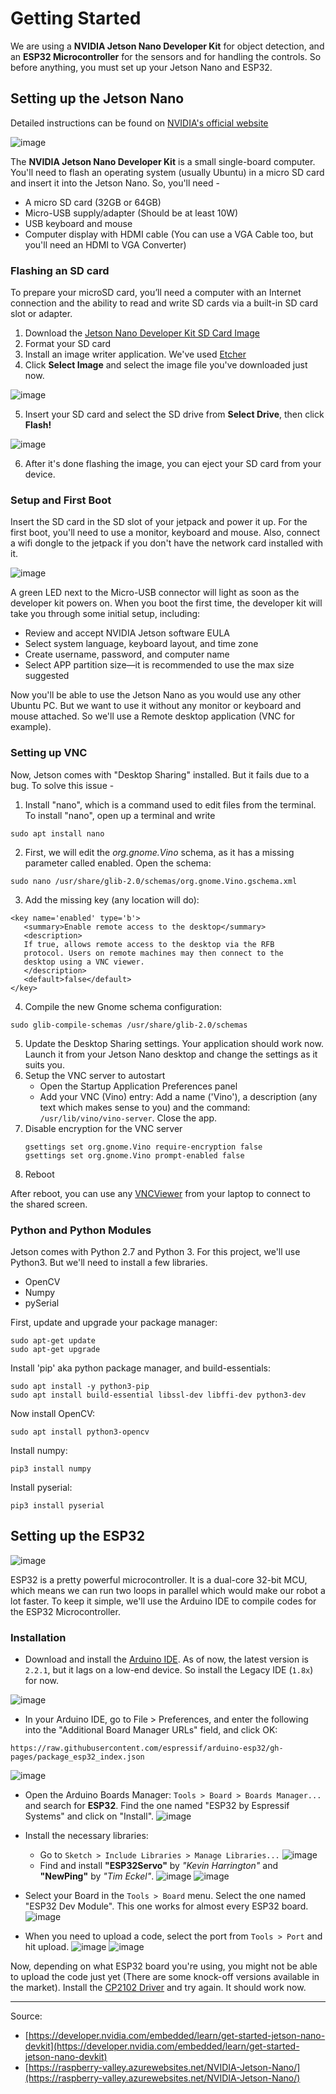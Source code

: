 # Getting Started
We are using a **NVIDIA Jetson Nano Developer Kit** for object detection, and an **ESP32 Microcontroller** for the sensors and for handling the controls. So before anything, you must set up your Jetson Nano and ESP32.

## Setting up the Jetson Nano
Detailed instructions can be found on [NVIDIA's official website](https://developer.nvidia.com/embedded/learn/get-started-jetson-nano-devkit)

![image](https://github.com/A-N-M-Noor/mechaScratch_404/assets/113457396/b30dbf15-980d-4c74-9ec6-5685efd21a3e)

The **NVIDIA Jetson Nano Developer Kit** is a small single-board computer. You'll need to flash an operating system (usually Ubuntu) in a micro SD card and insert it into the Jetson Nano. So, you'll need - 
* A micro SD card (32GB or 64GB)
* Micro-USB supply/adapter (Should be at least 10W)
* USB keyboard and mouse
* Computer display with HDMI cable (You can use a VGA Cable too, but you'll need an HDMI to VGA Converter)

### Flashing an SD card
To prepare your microSD card, you’ll need a computer with an Internet connection and the ability to read and write SD cards via a built-in SD card slot or adapter.
1. Download the [Jetson Nano Developer Kit SD Card Image](https://developer.nvidia.com/jetson-nano-sd-card-image)
2. Format your SD card
3. Install an image writer application. We've used [Etcher](https://etcher.balena.io/)
4. Click **Select Image** and select the image file you've downloaded just now.

![image](https://github.com/A-N-M-Noor/mechaScratch_404/assets/113457396/cd6eaa0c-ff47-47a7-8f52-b617cc47f696)

5. Insert your SD card and select the SD drive from **Select Drive**, then click **Flash!**

![image](https://github.com/A-N-M-Noor/mechaScratch_404/assets/113457396/fdcd5679-c184-4fd2-b6e7-a8bf1165cea2)

6. After it's done flashing the image, you can eject your SD card from your device.

### Setup and First Boot
Insert the SD card in the SD slot of your jetpack and power it up. For the first boot, you'll need to use a monitor, keyboard and mouse. Also, connect a wifi dongle to the jetpack if you don't have the network card installed with it.

![image](https://github.com/A-N-M-Noor/mechaScratch_404/assets/113457396/1e8d64e3-7c4d-430f-a153-4e9937bc37bf)

A green LED next to the Micro-USB connector will light as soon as the developer kit powers on. When you boot the first time, the developer kit will take you through some initial setup, including:
* Review and accept NVIDIA Jetson software EULA
* Select system language, keyboard layout, and time zone
* Create username, password, and computer name
* Select APP partition size—it is recommended to use the max size suggested

Now you'll be able to use the Jetson Nano as you would use any other Ubuntu PC. But we want to use it without any monitor or keyboard and mouse attached. So we'll use a Remote desktop application (VNC for example).

### Setting up VNC
Now, Jetson comes with "Desktop Sharing" installed. But it fails due to a bug. To solve this issue -
1. Install "nano", which is a command used to edit files from the terminal. To install "nano", open up a terminal and write
```
sudo apt install nano
```
2. First, we will edit the _org.gnome.Vino_ schema, as it has a missing parameter called enabled. Open the schema:
```
sudo nano /usr/share/glib-2.0/schemas/org.gnome.Vino.gschema.xml
```
3. Add the missing key (any location will do):
```
<key name='enabled' type='b'>
   <summary>Enable remote access to the desktop</summary>
   <description>
   If true, allows remote access to the desktop via the RFB
   protocol. Users on remote machines may then connect to the
   desktop using a VNC viewer.
   </description>
   <default>false</default>
</key>
```
4. Compile the new Gnome schema configuration:
```
sudo glib-compile-schemas /usr/share/glib-2.0/schemas
```
5. Update the Desktop Sharing settings. Your application should work now. Launch it from your Jetson Nano desktop and change the settings as it suits you.
6. Setup the VNC server to autostart
   - Open the Startup Application Preferences panel
   - Add your VNC (Vino) entry: Add a name ('Vino'), a description (any text which makes sense to you) and the command: ```/usr/lib/vino/vino-server```. Close the app.
7. Disable encryption for the VNC server
   ```
   gsettings set org.gnome.Vino require-encryption false
   gsettings set org.gnome.Vino prompt-enabled false
   ```
8. Reboot

After reboot, you can use any [VNCViewer](https://www.realvnc.com/en/connect/download/viewer/) from your laptop to connect to the shared screen.

### Python and Python Modules
Jetson comes with Python 2.7 and Python 3. For this project, we'll use Python3. But we'll need to install a few libraries.
* OpenCV
* Numpy
* pySerial

First, update and upgrade your package manager:
```
sudo apt-get update
sudo apt-get upgrade
```

Install 'pip' aka python package manager, and build-essentials:
```
sudo apt install -y python3-pip
sudo apt install build-essential libssl-dev libffi-dev python3-dev
```

Now install OpenCV:
```
sudo apt install python3-opencv
```
Install numpy:
```
pip3 install numpy
```
Install pyserial:
```
pip3 install pyserial
```

## Setting up the ESP32

![image](https://github.com/A-N-M-Noor/mechaScratch_404/assets/113457396/742c8915-6679-4373-a92b-5f7ab0af59a0)


ESP32 is a pretty powerful microcontroller. It is a dual-core 32-bit MCU, which means we can run two loops in parallel which would make our robot a lot faster. To keep it simple, we'll use the Arduino IDE to compile codes for the ESP32 Microcontroller.

### Installation
* Download and install the [Arduino IDE](https://www.arduino.cc/en/software). As of now, the latest version is `2.2.1`, but it lags on a low-end device. So install the Legacy IDE (`1.8x`) for now.

![image](https://github.com/A-N-M-Noor/mechaScratch_404/assets/113457396/51009def-76e4-4f8b-b5f6-feb5da4c1bc0)

* In your Arduino IDE, go to File > Preferences, and enter the following into the "Additional Board Manager URLs" field, and click OK: 
```
https://raw.githubusercontent.com/espressif/arduino-esp32/gh-pages/package_esp32_index.json
```
![image](https://github.com/A-N-M-Noor/mechaScratch_404/assets/113457396/62fb46bc-5401-4412-be90-b38bb5d0a413)

* Open the Arduino Boards Manager: `Tools > Board > Boards Manager...` and search for **ESP32**. Find the one named "ESP32 by Espressif Systems" and click on "Install".
![image](https://github.com/A-N-M-Noor/mechaScratch_404/assets/113457396/d2d5850e-1a15-4024-96b8-57f9c464a54a)

* Install the necessary libraries:
   - Go to `Sketch > Include Libraries > Manage Libraries...`
![image](https://github.com/A-N-M-Noor/mechaScratch_404/assets/113457396/7d42419a-1a90-4b84-be27-7d867faaaf8e)
   - Find and install **"ESP32Servo"** by _"Kevin Harrington"_ and **"NewPing"** by _"Tim Eckel"_.
![image](https://github.com/A-N-M-Noor/mechaScratch_404/assets/113457396/94853da6-6f67-49e4-bb73-82e491525fd6)
![image](https://github.com/A-N-M-Noor/mechaScratch_404/assets/113457396/8579493f-ba9f-4091-ab5d-c0f22b2c44a4)


* Select your Board in the `Tools > Board` menu. Select the one named "ESP32 Dev Module". This one works for almost every ESP32 board.
![image](https://github.com/A-N-M-Noor/mechaScratch_404/assets/113457396/40ef4c0d-407d-467f-91c7-f47dd302f126)

* When you need to upload a code, select the port from `Tools > Port` and hit upload.
![image](https://github.com/A-N-M-Noor/mechaScratch_404/assets/113457396/3fb264b6-173a-4ae2-a552-cd9be82e8ba9)
![image](https://github.com/A-N-M-Noor/mechaScratch_404/assets/113457396/f50c42d9-64d7-4af0-9547-e3d8492c68a5)

Now, depending on what ESP32 board you're using, you might not be able to upload the code just yet (There are some knock-off versions available in the market). Install the [CP2102 Driver](https://www.silabs.com/documents/public/software/CP210x_Windows_Drivers.zip) and try again. It should work now.
_______

Source:
* [https://developer.nvidia.com/embedded/learn/get-started-jetson-nano-devkit](https://developer.nvidia.com/embedded/learn/get-started-jetson-nano-devkit)
* [https://raspberry-valley.azurewebsites.net/NVIDIA-Jetson-Nano/](https://raspberry-valley.azurewebsites.net/NVIDIA-Jetson-Nano/)
